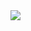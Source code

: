 <img src="https://github-readme-stats.vercel.app/api?username=ryukCEO&show_iceons=true$hide_border=true" />